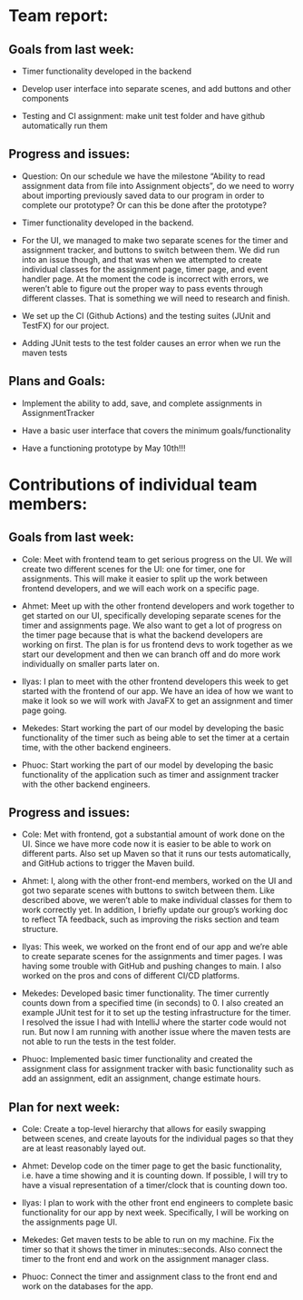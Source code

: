 
# Team report:

## Goals from last week:
* Timer functionality developed in the backend

* Develop user interface into separate scenes, and add buttons and other components

* Testing and CI assignment: make unit test folder and have github automatically run them


## Progress and issues:
* Question: On our schedule we have the milestone “Ability to read assignment data from file into Assignment objects”, do we need to worry about importing previously saved data to our program in order to complete our prototype? Or can this be done after the prototype?

* Timer functionality developed in the backend.

* For the UI, we managed to make two separate scenes for the timer and assignment tracker, and buttons to switch between them. We did run into an issue though, and that was when we attempted to create individual classes for the assignment page, timer page, and event handler page. At the moment the code is incorrect with errors, we weren’t able to figure out the proper way to pass events through different classes. That is something we will need to research and finish.

*  We set up the CI (Github Actions) and the testing suites (JUnit and TestFX) for our project.

* Adding JUnit tests to the test folder causes an error when we run the maven tests

## Plans and Goals:

* Implement the ability to add, save, and complete assignments in AssignmentTracker

* Have a basic user interface that covers the minimum goals/functionality

* Have a functioning prototype by May 10th!!!





# Contributions of individual team members:

## Goals from last week:
* Cole: Meet with frontend team to get serious progress on the UI. We will create two different scenes for the UI: one for timer, one for assignments. This will make it easier to split up the work between frontend developers, and we will each work on a specific page.

* Ahmet: Meet up with the other frontend developers and work together to get started on our UI, specifically developing separate scenes for the timer and assignments page. We also want to get a lot of progress on the timer page because that is what the backend developers are working on first. The plan is for us frontend devs to work together as we start our development and then we can branch off and do more work individually on smaller parts later on.

* Ilyas: I plan to meet with the other frontend developers this week to get started with the frontend of our app. We have an idea of how we want to make it look so we will work with JavaFX to get an assignment and timer page going.

* Mekedes: Start working the part of our model by developing the basic functionality of the timer such as being able to set the timer at a certain time, with the other backend engineers.

* Phuoc: Start working the part of our model by developing the basic functionality of the application such as timer and assignment tracker with the other backend engineers.



## Progress and issues:

* Cole: Met with frontend, got a substantial amount of work done on the UI. Since we have more code now it is easier to be able to work on different parts. Also set up Maven so that it runs our tests automatically, and GitHub actions to trigger the Maven build.

* Ahmet: I, along with the other front-end members, worked on the UI and got two separate scenes with buttons to switch between them. Like described above, we weren’t able to make individual classes for them to work correctly yet. In addition, I briefly update our group’s working doc to reflect TA feedback, such as improving the risks section and team structure.

* Ilyas: This week, we worked on the front end of our app and we’re able to create separate scenes for the assignments and timer pages. I was having some trouble with GitHub and pushing changes to main. I also worked on the pros and cons of different CI/CD platforms.

* Mekedes: Developed basic timer functionality. The timer currently counts down from a specified time (in seconds) to 0. I also created an example JUnit test for it to set up the testing infrastructure for the timer. I resolved the issue I had with IntelliJ where the starter code would not run. But now I am running with another issue where the maven tests are not able to run the tests in the test folder.

* Phuoc: Implemented basic timer functionality and created the assignment class for assignment tracker with basic functionality such as add an assignment, edit an assignment, change estimate hours.

## Plan for next week:

* Cole: Create a top-level hierarchy that allows for easily swapping between scenes, and create layouts for the individual pages so that they are at least reasonably layed out.

* Ahmet: Develop code on the timer page to get the basic functionality, i.e. have a time showing and it is counting down. If possible, I will try to have a visual representation of a timer/clock that is counting down too.

* Ilyas: I plan to work with the other front end engineers to complete basic functionality for our app by next week. Specifically, I will be working on the assignments page UI.

* Mekedes: Get maven tests to be able to run on my machine. Fix the timer so that it shows the timer in minutes::seconds. Also connect the timer to the front end and work on the assignment manager class.

* Phuoc: Connect the timer and assignment class to the front end and work on the databases for the app.







